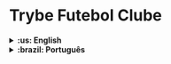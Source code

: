 # Trybe Futebol Clube

<details>
  <summary markdown="span"><strong>:us: English</strong></summary><br />
  
## :page_with_curl: About

This is the ninth project of the Back-end curriculum developed at Trybe.

In this project I developed a RESTful API for a previously implemented front-end application. It is an application to check match data and the overall ranking of teams in a soccer championship. It is possible to register and update games. Authentication was done with JSON Web Token. Integration tests were also implemented.

<br />
  
## 🚀 Installation

<details>
<summary>Installing and running with Docker</summary>
<br />

To run this application you need to have **Git**, **Docker** and **Docker Compose** installed on your computer. Docker Compose needs to be version **1.29** or higher.

### 1 - Clone the repository:

```
git clone git@github.com:apoishi/trybe-futebol-clube.git
```

### 2 - Enter the repository folder you just cloned and run the following command to create the container:

     cd trybe-futebol-clube

     npm run compose:up

### 3 - 3 - Access the frontend on port 3000:

    http://localhost:3000
  
Containers are mapped to the following ports:

    app_frontend: 3000
  
    app_backend: 3001
  
    db: 3002  
  
### 4 - To login with an email and password, please use one of the following provided credentials:
  
    Email	
  
    admin@admin.com	
  
    Password
  
    secret_admin
   
  or 
  
    Email
  
    user@user.com	
  
    Password
  
    secret_user
  
### 5 - To check the test coverage run the following commands:

Enter in the terminal of the backend container 

    docker exec -it app_backend sh
  
Run the command: 
  
    npm run test:coverage

    
</details>
<br />

## :man_technologist: Skills

* Create classes, types and interfaces
* Use OOP concepts such as: Abstraction, Encapsulation, Inheritance, Composition and Polymorphism
* Use SOLID principles
* Develop an Express.js application with TypeScript
* Use Sequelize.js with TypeScript
* Create a RESTful API
* Implement integration tests

<br />

## :hammer_and_wrench: Tools

* TypeScript
* Node.js
* Express.js
* Sequelize.js
* MySQL
* Mocha.js
* Chai.js
* Sinon.js
* Docker
* OOP (Object-Oriented Programming)
* SOLID

</details>

<details>
  <summary markdown="span"><strong>:brazil: Português</strong></summary><br />
  
## :page_with_curl: Sobre

Esse é o nono projeto desenvolvido na Trybe do módulo de Back-end.

Nesse projesto desenvolvi  uma API RESTful para uma aplicação front-end  previamente implementada. É uma aplicação para conferir dados de partidas e a classificação geral de times em um campeonato de futebol. É possível cadastrar e atualizar partidas. A autenticação foi feita com JSON Web Token. Testes de integração também foram implementados.
  
<br />

## 🚀 Instalação e execução

<details>
<summary>Instalação e execução com Docker</summary>
<br />

Para rodar está aplicação é necessário ter **Git**, **Docker** e o **Docker Compose** instalados no seu computador. O Docker Compose precisa estar na versão **1.29** ou superior.

### 1 - Clone o repositório:

```
git clone git@github.com:apoishi/trybe-futebol-clube.git
```

### 2 - Entre na pasta do repositório que você acabou de clonar e use o docker-compose para subir o container:


     cd trybe-futebol-clube

     npm run compose:up

### 3 - 3 - Acesse o frontend na porta 3000:

    http://localhost:3000
  
Os conatianers estão mapeados nas seguintes portas:

    app_frontend: 3000
  
    app_backend: 3001
  
    db: 3002  
  
### 4 - Para fazer o login na aplicação, use uma das credenciais abaixo: 
  
    Email	
  
    admin@admin.com	
  
    Password
  
    secret_admin
   
  or 
  
    Email
  
    user@user.com	
  
    Password
  
    secret_user
  
### 5 - Para checar a cobertura dos testes
  
Entre no terminal do conatiner do backend:

    docker exec -it app_backend sh
  
Rode o comando:
  
    npm run test:coverage
    
</details>
<br />

## :man_technologist: Habilidades

* Criar classes, tipos e interfaces
* Utilizar princípios de POO como: Abstração, Encapsulamento, Herança, Composição e Polimorfismo
* Utilizar princípios de SOLID
* Desenvolver uma aplicação Express.js com TypeScript
* Utilizar o Sequelize.js com TypeScript
* Criar uma API RESTful
* Implementar testes de integração


<br />


## :hammer_and_wrench: Ferramentas

* TypeScript
* Node.js
* Express.js
* Sequelize.js
* MySQL
* Mocha.js
* Chai.js
* Sinon.js
* Docker
* POO (Programação Orientada à Objetos)
* SOLID

</details>
